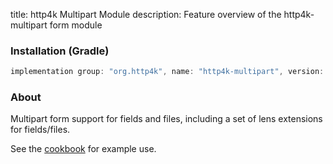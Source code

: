 title: http4k Multipart Module
description: Feature overview of the http4k-multipart form module

### Installation (Gradle)

```groovy
implementation group: "org.http4k", name: "http4k-multipart", version: "3.273.0"
```

### About

Multipart form support for fields and files, including a set of lens extensions for fields/files.

See the [cookbook](/cookbook/multipart_forms/) for example use.
